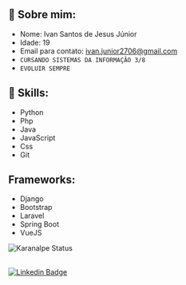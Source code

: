 ## :bust_in_silhouette: Sobre mim:
* Nome: Ivan Santos de Jesus Júnior
* Idade: 19
* Email para contato: [ivan.junior2706@gmail.com](mailto:ivan.junior2706@gmail.com)
* `CURSANDO SISTEMAS DA INFORMAÇÂO 3/8`
* `EVOLUIR SEMPRE`
## :crystal_ball: Skills:
* Python
* Php
* Java
* JavaScript
* Css
* Git
## Frameworks:
* Django
* Bootstrap
* Laravel
* Spring Boot
* VueJS

<p align="center">
  
![Karanalpe Status](https://github-readme-stats.vercel.app/api?username=IvansJr&show_icons=true&theme=radical)<br><br>

</p>
<p align="left">
<a href="https://www.linkedin.com/in/ivansjjunior/" target="blank"><img alt="Linkedin Badge" src="https://img.shields.io/badge/LinkedIn-0077B5?style=for-the-badge&logo=linkedin&logoColor=white"/></a>
</p>
